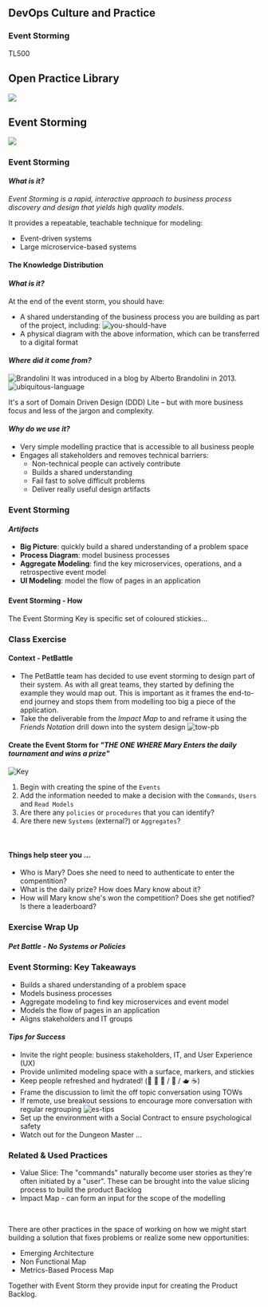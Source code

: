 <!-- .slide: data-background-image="images/RH_NewBrand_Background.png" -->
## DevOps Culture and Practice <!-- {.element: class="course-title"} -->
### Event Storming <!-- {.element: class="title-color"} -->
TL500 <!-- {.element: class="title-color"} -->



<div class="r-stack">
<div class="fragment fade-out" data-fragment-index="0" >
  <h2>Open Practice Library</h2>
  <img src="images/opl-complete.png">
</div>
<div class="fragment current-visible" data-fragment-index="0" >
  <h2>Event Storming</h2>
  <a target="_blank" href="https://openpracticelibrary.com/practice/event-storming/">
  <img src="images/opl-discovery.png">
  </a>
</div>
</div>



##### <!-- .element: class="title-bottom-left" -->
<!-- .slide: data-background-size="contain" data-background-image="images/event-storming/example-who.png", class="white-style" -->



### Event Storming
#### _What is it?_
_Event Storming is a rapid, interactive approach to business process discovery and design that yields high quality models._

It provides a repeatable, teachable technique for modeling:
  * Event-driven systems
  * Large microservice-based systems



#### The Knowledge Distribution <!-- .element: class="title-bottom-left" -->
<!-- .slide: data-background-size="contain" data-background-image="images/event-storming/knowledge-distribution.png", class="white-style" -->



#### _What is it?_
At the end of the event storm, you should have:
* A shared understanding of the business process you are building as part of the project, including:
![you-should-have](images/event-storming/you-should-have.png)<!-- .element: class="image-no-shadow " -->
* A physical diagram with the above information, which can be transferred to a digital format
<!-- ### Event Storming
#### _What is it?_
* Who: key business stakeholders and techies
* There will be lots of talking, a fair bit of squabbling, and periodically
some **very** heated debate
* No chairs!
* Expect a tiring but fun day that achieves a great deal from the most basic of tools -->



#### _Where did it come from?_
![Brandolini](images/event-storming/brandolini.jpg) <!-- {.element: class="inline-image" style="max-width:300px;"} -->
It was introduced in a blog by Alberto Brandolini in 2013.
![ubiquitous-language](images/event-storming/es-ubiquitous-language.png) <!-- {.element: class="" style="max-width:450px;"} -->

It's a sort of Domain Driven Design (DDD) Lite – but with more business focus and less of the jargon and complexity.



#### _Why do we use it?_
* Very simple modelling practice that is accessible to all business people
* Engages all stakeholders and removes technical barriers:
  * Non-technical people can actively contribute
  * Builds a shared understanding
  * Fail fast to solve difficult problems
  * Deliver really useful design artifacts



### Event Storming
#### _Artifacts_
* **Big Picture**: quickly build a shared understanding of a problem space
* **Process Diagram**: model business processes
* **Aggregate Modeling**: find the key microservices, operations, and a retrospective
event model
* **UI Modeling**: model the flow of pages in an application



### 
<!-- .slide: data-background-size="contain" data-background-image="images/event-storming/vision-to-detail.png", class="black-style" -->



#### Event Storming - How
The Event Storming Key is specific set of coloured stickies...



<!-- .slide: data-background-size="contain" data-background-image="images/event-storming/es-flow.png", class="black-style" -->



<!-- .slide: data-background-size="contain" data-background-image="images/event-storming/es-events.png", class="black-style" -->



<!-- .slide: data-background-size="contain" data-background-image="images/event-storming/es-commands-actors.png", class="black-style" -->



<!-- .slide: data-background-size="contain" data-background-image="images/event-storming/es-readmodel.png", class="black-style" -->



<!-- .slide: data-background-size="contain" data-background-image="images/event-storming/es-systems-quests.png", class="black-style" -->



<!-- .slide: data-background-size="contain" data-background-image="images/event-storming/es-policies.png", class="black-style" -->



<!-- .slide: data-background-size="contain" data-background-image="images/event-storming/es-aggregates.png", class="black-style" -->



<!-- .slide: data-background-size="contain" data-background-image="images/event-storming/es-extras.png", class="black-style" -->



<!-- .slide: data-background-size="contain" data-background-image="images/event-storming/es-flow.png", class="black-style" -->



<!-- # complete -->
<!-- .slide: data-background-size="contain" data-background-image="images/event-storming/es-complete.png", class="black-style" -->



### Class Exercise



#### Context - PetBattle
* The PetBattle team has decided to use event storming to design part of their system. As with all great teams, they started by defining the example they would map out. This is important as it frames the end-to-end journey and stops them from modelling too big a piece of the application.
* Take the deliverable from the _Impact Map_ to and reframe it using the _Friends Notation_ drill down into the system design
![tow-pb](images/event-storming/tow-pb.png)



#### Create the Event Storm for _"THE ONE WHERE Mary Enters the daily tournament and wins a prize"_
![Key](images/event-storming/key.png) <!-- {.element: class="inline-image"} -->

1. Begin with creating the spine of the `Events`
2. Add the information needed to make a decision with the `Commands`, `Users` and `Read Models`
3. Are there any `policies` or `procedures` that you can identify?
4. Are there new `Systems` (external?) or `Aggregates`?
<p>&nbsp;</p>

#### Things help steer you ...
* Who is Mary? Does she need to need to authenticate to enter the compentition?
* What is the daily prize? How does Mary know about it?
* How will Mary know she's won the competition? Does she get notified? Is there a leaderboard?



### Exercise Wrap Up



##### Pet Battle - No Systems or Policies<!-- .element: class="title-bottom-left" -->
<!-- .slide: data-background-size="contain" data-background-image="images/event-storming/es-pb-no-systems.jpg", class="white-style" -->



##### <!-- .element: class="title-bottom-left" -->
<!-- .slide: data-background-size="contain" data-background-image="images/event-storming/example-who.png", class="white-style" -->



##### <!-- .element: class="title-bottom-left" -->
<!-- .slide: data-background-size="contain" data-background-image="images/event-storming/example-who-systems.png", class="white-style" -->



##### <!-- .element: class="title-bottom-left" -->
<!-- .slide: data-background-size="contain" data-background-image="images/event-storming/es-emerging-arch.png", class="white-style" -->



##### <!-- .element: class="title-bottom-left" -->
<!-- .slide: data-background-size="contain" data-background-image="images/event-storming/es-emerging-arch2.png", class="white-style" -->



### Event Storming: Key Takeaways
* Builds a shared understanding of a problem space
* Models business processes
* Aggregate modeling to find key microservices and event model
* Models the flow of pages in an application
* Aligns stakeholders and IT groups




#### _Tips for Success_
* Invite the right people: business stakeholders, IT, and User Experience (UX)
* Provide unlimited modeling space with a surface, markers, and stickies
* Keep people refreshed and hydrated! (🥝 🍫 🍌 / 🚰 / 🫖 ☕️)
* Frame the discussion to limit the off topic conversation using TOWs
* If remote, use breakout sessions to encourage more conversation with regular regrouping
![es-tips](images/event-storming/es-tips.png) <!-- {.element: class="image-no-shadow"} -->
* Set up the environment with a Social Contract to ensure psychological safety
* Watch out for the Dungeon Master ...



<!-- .slide: data-background-image="images/chef-background.png", class="white-style" -->
### Related & Used Practices
 * Value Slice: The "commands" naturally become user stories as they're often initiated by a "user". These can be brought into the value slicing process to build the product Backlog
* Impact Map - can form an input for the scope of the modelling
<p>&nbsp;</p>

There are other practices in the space of working on how we might start building a solution that fixes problems or realize some new opportunities:
* Emerging Architecture
* Non Functional Map
* Metrics-Based Process Map

Together with Event Storm they provide input for creating the Product Backlog.
